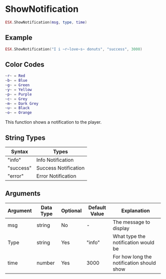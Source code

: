 # ShowNotification

```lua
ESX.ShowNotification(msg, type, time)
```

## Example

```lua
ESX.ShowNotification("I i ~r~love~s~ donuts", "success", 3000)
```

## Color Codes

```lua
~r~ = Red
~b~ = Blue
~g~ = Green
~y~ = Yellow
~p~ = Purple
~c~ = Grey
~m~ = Dark Grey
~u~ = Black
~o~ = Orange
```

This function shows a notification to the player.

## String Types

| Syntax    | Types                |
| --------- | -------------------- |
| "info"    | Info Notification    |
| "success" | Success Notification |
| "error"   | Error Notification   |

## Arguments

| Argument | Data Type | Optional | Default Value | Explanation                               |
| -------- | --------- | -------- | ------------- | ----------------------------------------- |
| msg      | string    | No       | -             | The message to display                    |
| Type     | string    | Yes      | "info"        | What type the notification would be       |
| time     | number    | Yes      | 3000          | For how long the notification should show |
